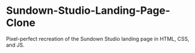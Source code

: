 # Sundown-Studio-Landing-Page-Clone
Pixel-perfect recreation of the Sundown Studio landing page in HTML, CSS, and JS.
